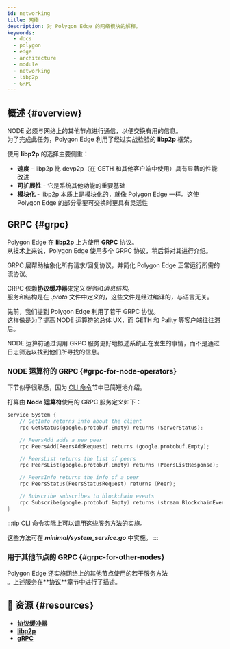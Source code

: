 ```yaml
---
id: networking
title: 网络
description: 对 Polygon Edge 的网络模块的解释。
keywords:
  - docs
  - polygon
  - edge
  - architecture
  - module
  - networking
  - libp2p
  - GRPC
---
```


## 概述 {#overview}

NODE 必须与网络上的其他节点进行通信，以便交换有用的信息。<br />为了完成此任务，Polygon Edge 利用了经过实战检验的 **libp2p** 框架。

使用 **libp2p** 的选择主要侧重：
* **速度** - libp2p 比 devp2p（在 GETH 和其他客户端中使用）具有显著的性能改进
* **可扩展性** - 它是系统其他功能的重要基础
* **模块化** - libp2p 本质上是模块化的，就像 Polygon Edge 一样。这使 Polygon Edge 的部分需要可交换时更具有灵活性

## GRPC {#grpc}

Polygon Edge 在 **libp2p** 上方使用 **GRPC** 协议。<br />从技术上来说，Polygon Edge 使用多个 GRPC 协议，稍后将对其进行介绍。

GRPC 层帮助抽象化所有请求/回复协议，并简化 Polygon Edge 正常运行所需的流协议。

GRPC 依赖**协议缓冲器**来定义*服务*和*消息结构*。<br />服务和结构是在 *.proto* 文件中定义的，这些文件是经过编译的，与语言无关。

先前，我们提到 Polygon Edge 利用了若干 GRPC 协议。<br />这样做是为了提高 NODE 运算符的总体 UX，而 GETH 和 Pality 等客户端往往滞后。

NODE 运算符通过调用 GRPC 服务更好地概述系统正在发生的事情，而不是通过日志筛选以找到他们所寻找的信息。

### NODE 运算符的 GRPC {#grpc-for-node-operators}

下节似乎很熟悉，因为 [CLI 命令](/docs/edge/get-started/cli-commands)节中已简短地介绍。

打算由 **Node 运算符**使用的 GRPC 服务定义如下：
````go title="minimal/proto/system.proto"
service System {
    // GetInfo returns info about the client
    rpc GetStatus(google.protobuf.Empty) returns (ServerStatus);

    // PeersAdd adds a new peer
    rpc PeersAdd(PeersAddRequest) returns (google.protobuf.Empty);

    // PeersList returns the list of peers
    rpc PeersList(google.protobuf.Empty) returns (PeersListResponse);

    // PeersInfo returns the info of a peer
    rpc PeersStatus(PeersStatusRequest) returns (Peer);

    // Subscribe subscribes to blockchain events
    rpc Subscribe(google.protobuf.Empty) returns (stream BlockchainEvent);
}
````
:::tip
CLI 命令实际上可以调用这些服务方法的实施。

这些方法可在 ***minimal/system_service.go*** 中实施。
:::

### 用于其他节点的 GRPC {#grpc-for-other-nodes}

Polygon Edge 还实施网络上的其他节点使用的若干服务方法<br />。上述服务在**[协议](docs/edge/architecture/modules/consensus)**章节中进行了描述。

## 📜 资源 {#resources}
* **[协议缓冲器](https://developers.google.com/protocol-buffers)**
* **[libp2p](https://libp2p.io/)**
* **[gRPC](https://grpc.io/)**
